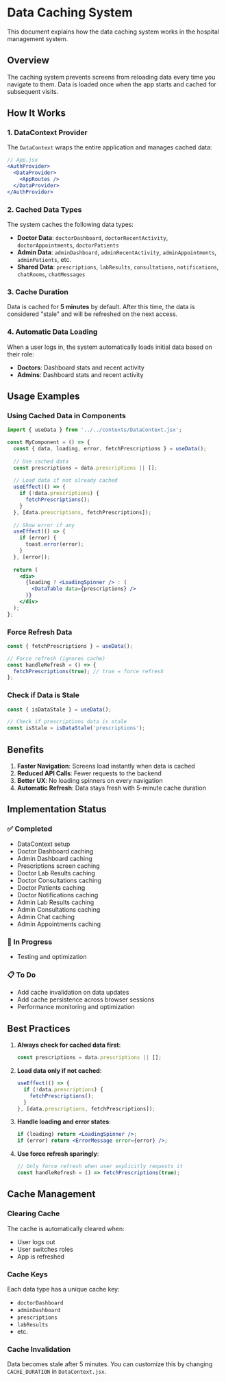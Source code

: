 # Data Caching System

This document explains how the data caching system works in the hospital management system.

## Overview

The caching system prevents screens from reloading data every time you navigate to them. Data is loaded once when the app starts and cached for subsequent visits.

## How It Works

### 1. DataContext Provider

The `DataContext` wraps the entire application and manages cached data:

```jsx
// App.jsx
<AuthProvider>
  <DataProvider>
    <AppRoutes />
  </DataProvider>
</AuthProvider>
```

### 2. Cached Data Types

The system caches the following data types:

- **Doctor Data**: `doctorDashboard`, `doctorRecentActivity`, `doctorAppointments`, `doctorPatients`
- **Admin Data**: `adminDashboard`, `adminRecentActivity`, `adminAppointments`, `adminPatients`, etc.
- **Shared Data**: `prescriptions`, `labResults`, `consultations`, `notifications`, `chatRooms`, `chatMessages`

### 3. Cache Duration

Data is cached for **5 minutes** by default. After this time, the data is considered "stale" and will be refreshed on the next access.

### 4. Automatic Data Loading

When a user logs in, the system automatically loads initial data based on their role:

- **Doctors**: Dashboard stats and recent activity
- **Admins**: Dashboard stats and recent activity

## Usage Examples

### Using Cached Data in Components

```jsx
import { useData } from '../../contexts/DataContext.jsx';

const MyComponent = () => {
  const { data, loading, error, fetchPrescriptions } = useData();
  
  // Use cached data
  const prescriptions = data.prescriptions || [];
  
  // Load data if not already cached
  useEffect(() => {
    if (!data.prescriptions) {
      fetchPrescriptions();
    }
  }, [data.prescriptions, fetchPrescriptions]);
  
  // Show error if any
  useEffect(() => {
    if (error) {
      toast.error(error);
    }
  }, [error]);
  
  return (
    <div>
      {loading ? <LoadingSpinner /> : (
        <DataTable data={prescriptions} />
      )}
    </div>
  );
};
```

### Force Refresh Data

```jsx
const { fetchPrescriptions } = useData();

// Force refresh (ignores cache)
const handleRefresh = () => {
  fetchPrescriptions(true); // true = force refresh
};
```

### Check if Data is Stale

```jsx
const { isDataStale } = useData();

// Check if prescriptions data is stale
const isStale = isDataStale('prescriptions');
```

## Benefits

1. **Faster Navigation**: Screens load instantly when data is cached
2. **Reduced API Calls**: Fewer requests to the backend
3. **Better UX**: No loading spinners on every navigation
4. **Automatic Refresh**: Data stays fresh with 5-minute cache duration

## Implementation Status

### ✅ Completed
- DataContext setup
- Doctor Dashboard caching
- Admin Dashboard caching
- Prescriptions screen caching
- Doctor Lab Results caching
- Doctor Consultations caching
- Doctor Patients caching
- Doctor Notifications caching
- Admin Lab Results caching
- Admin Consultations caching
- Admin Chat caching
- Admin Appointments caching

### 🔄 In Progress
- Testing and optimization

### 📋 To Do
- Add cache invalidation on data updates
- Add cache persistence across browser sessions
- Performance monitoring and optimization

## Best Practices

1. **Always check for cached data first**:
   ```jsx
   const prescriptions = data.prescriptions || [];
   ```

2. **Load data only if not cached**:
   ```jsx
   useEffect(() => {
     if (!data.prescriptions) {
       fetchPrescriptions();
     }
   }, [data.prescriptions, fetchPrescriptions]);
   ```

3. **Handle loading and error states**:
   ```jsx
   if (loading) return <LoadingSpinner />;
   if (error) return <ErrorMessage error={error} />;
   ```

4. **Use force refresh sparingly**:
   ```jsx
   // Only force refresh when user explicitly requests it
   const handleRefresh = () => fetchPrescriptions(true);
   ```

## Cache Management

### Clearing Cache
The cache is automatically cleared when:
- User logs out
- User switches roles
- App is refreshed

### Cache Keys
Each data type has a unique cache key:
- `doctorDashboard`
- `adminDashboard`
- `prescriptions`
- `labResults`
- etc.

### Cache Invalidation
Data becomes stale after 5 minutes. You can customize this by changing `CACHE_DURATION` in `DataContext.jsx`.
